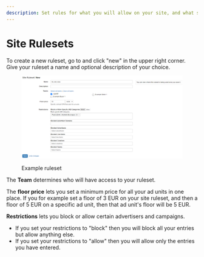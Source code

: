 ```yaml
---
description: Set rules for what you will allow on your site, and what should be prohibited.
---
```


# Site Rulesets

To create a new ruleset, go to and click "new" in the upper right corner. Give your ruleset a name and optional description of your choice.

<figure><img src="../../../.gitbook/assets/202210 Site Rulesets.png" alt=""><figcaption><p>Example ruleset</p></figcaption></figure>

The **Team** determines who will have access to your ruleset.

The **floor price** lets you set a minimum price for all your ad units in one place. If you for example set a floor of 3 EUR on your site ruleset, and then a floor of 5 EUR on a specific ad unit, then that ad unit's floor will be 5 EUR.&#x20;

**Restrictions** lets you block or allow certain advertisers and campaigns.&#x20;

* If you set your restrictions to "block" then you will block all your entries but allow anything else.&#x20;
* If you set your restrictions to "allow" then you will allow only the entries you have entered.&#x20;
